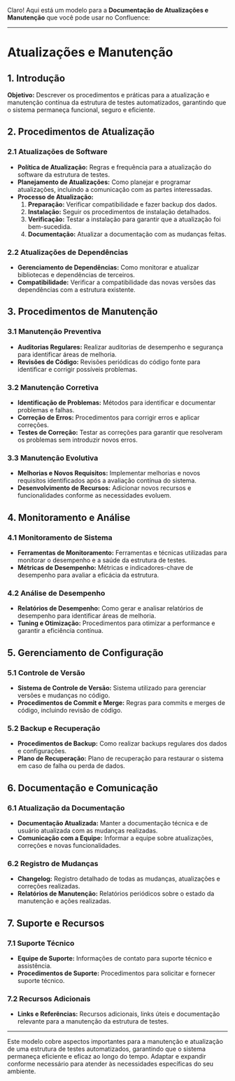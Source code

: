 Claro! Aqui está um modelo para a **Documentação de Atualizações e Manutenção** que você pode usar no Confluence:

---

# Atualizações e Manutenção

## 1. Introdução

**Objetivo:** Descrever os procedimentos e práticas para a atualização e manutenção contínua da estrutura de testes automatizados, garantindo que o sistema permaneça funcional, seguro e eficiente.

## 2. Procedimentos de Atualização

### 2.1 Atualizações de Software

- **Política de Atualização:** Regras e frequência para a atualização do software da estrutura de testes.
- **Planejamento de Atualizações:** Como planejar e programar atualizações, incluindo a comunicação com as partes interessadas.
- **Processo de Atualização:**
  1. **Preparação:** Verificar compatibilidade e fazer backup dos dados.
  2. **Instalação:** Seguir os procedimentos de instalação detalhados.
  3. **Verificação:** Testar a instalação para garantir que a atualização foi bem-sucedida.
  4. **Documentação:** Atualizar a documentação com as mudanças feitas.

### 2.2 Atualizações de Dependências

- **Gerenciamento de Dependências:** Como monitorar e atualizar bibliotecas e dependências de terceiros.
- **Compatibilidade:** Verificar a compatibilidade das novas versões das dependências com a estrutura existente.

## 3. Procedimentos de Manutenção

### 3.1 Manutenção Preventiva

- **Auditorias Regulares:** Realizar auditorias de desempenho e segurança para identificar áreas de melhoria.
- **Revisões de Código:** Revisões periódicas do código fonte para identificar e corrigir possíveis problemas.

### 3.2 Manutenção Corretiva

- **Identificação de Problemas:** Métodos para identificar e documentar problemas e falhas.
- **Correção de Erros:** Procedimentos para corrigir erros e aplicar correções.
- **Testes de Correção:** Testar as correções para garantir que resolveram os problemas sem introduzir novos erros.

### 3.3 Manutenção Evolutiva

- **Melhorias e Novos Requisitos:** Implementar melhorias e novos requisitos identificados após a avaliação contínua do sistema.
- **Desenvolvimento de Recursos:** Adicionar novos recursos e funcionalidades conforme as necessidades evoluem.

## 4. Monitoramento e Análise

### 4.1 Monitoramento de Sistema

- **Ferramentas de Monitoramento:** Ferramentas e técnicas utilizadas para monitorar o desempenho e a saúde da estrutura de testes.
- **Métricas de Desempenho:** Métricas e indicadores-chave de desempenho para avaliar a eficácia da estrutura.

### 4.2 Análise de Desempenho

- **Relatórios de Desempenho:** Como gerar e analisar relatórios de desempenho para identificar áreas de melhoria.
- **Tuning e Otimização:** Procedimentos para otimizar a performance e garantir a eficiência contínua.

## 5. Gerenciamento de Configuração

### 5.1 Controle de Versão

- **Sistema de Controle de Versão:** Sistema utilizado para gerenciar versões e mudanças no código.
- **Procedimentos de Commit e Merge:** Regras para commits e merges de código, incluindo revisão de código.

### 5.2 Backup e Recuperação

- **Procedimentos de Backup:** Como realizar backups regulares dos dados e configurações.
- **Plano de Recuperação:** Plano de recuperação para restaurar o sistema em caso de falha ou perda de dados.

## 6. Documentação e Comunicação

### 6.1 Atualização da Documentação

- **Documentação Atualizada:** Manter a documentação técnica e de usuário atualizada com as mudanças realizadas.
- **Comunicação com a Equipe:** Informar a equipe sobre atualizações, correções e novas funcionalidades.

### 6.2 Registro de Mudanças

- **Changelog:** Registro detalhado de todas as mudanças, atualizações e correções realizadas.
- **Relatórios de Manutenção:** Relatórios periódicos sobre o estado da manutenção e ações realizadas.

## 7. Suporte e Recursos

### 7.1 Suporte Técnico

- **Equipe de Suporte:** Informações de contato para suporte técnico e assistência.
- **Procedimentos de Suporte:** Procedimentos para solicitar e fornecer suporte técnico.

### 7.2 Recursos Adicionais

- **Links e Referências:** Recursos adicionais, links úteis e documentação relevante para a manutenção da estrutura de testes.

---

Este modelo cobre aspectos importantes para a manutenção e atualização de uma estrutura de testes automatizados, garantindo que o sistema permaneça eficiente e eficaz ao longo do tempo. Adaptar e expandir conforme necessário para atender às necessidades específicas do seu ambiente.